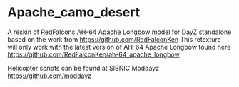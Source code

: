 # Apache_camo_desert
A reskin of RedFalcons AH-64 Apache Longbow model for DayZ standalone based on the work from https://github.com/RedFalconKen
This retexture will only work with the latest version of AH-64 Apache Longbow found here https://github.com/RedFalconKen/ah-64_apache_longbow

Helicopter scripts can be found at SIBNIC Moddayz https://github.com/moddayz
